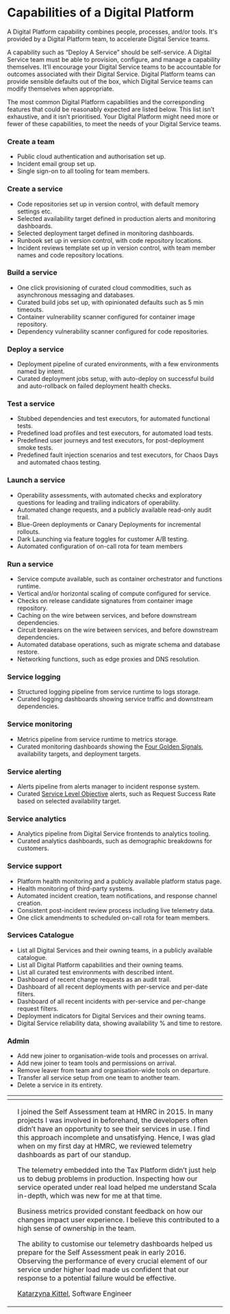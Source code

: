 # Capabilities of a Digital Platform



A Digital Platform capability combines people, processes, and/or tools. It's provided by a Digital Platform team, to accelerate Digital Service teams.

A capability such as “Deploy A Service” should be self-service. A Digital Service team must be able to provision, configure, and manage a capability themselves. It’ll encourage your Digital Service teams to be accountable for outcomes associated with their Digital Service. Digital Platform teams can provide sensible defaults out of the box, which Digital Service teams can modify themselves when appropriate.

The most common Digital Platform capabilities and the corresponding features that could be reasonably expected are listed below. This list isn’t exhaustive, and it isn’t prioritised. Your Digital Platform might need more or fewer of these capabilities, to meet the needs of your Digital Service teams.

### Create a team 

* Public cloud authentication and authorisation set up.
* Incident email group set up.
* Single sign-on to all tooling for team members.

### Create a service

* Code repositories set up in version control, with default memory settings etc.
* Selected availability target defined in production alerts and monitoring dashboards. 
* Selected deployment target defined in monitoring dashboards.
* Runbook set up in version control, with code repository locations.
* Incident reviews template set up in version control, with team member names and code repository locations.

### Build a service

* One click provisioning of curated cloud commodities, such as asynchronous messaging and databases.
* Curated build jobs set up, with opinionated defaults such as 5 min timeouts.
* Container vulnerability scanner configured for container image repository.
* Dependency vulnerability scanner configured for code repositories.

### Deploy a service

* Deployment pipeline of curated environments, with a few environments named by intent. 
* Curated deployment jobs setup, with auto-deploy on successful build and auto-rollback on failed deployment health checks.

### Test a service

* Stubbed dependencies and test executors, for automated functional tests.
* Predefined load profiles and test executors, for automated load tests.
* Predefined user journeys and test executors, for post-deployment smoke tests.
* Predefined fault injection scenarios and test executors, for Chaos Days and automated chaos testing.

### Launch a service

* Operability assessments, with automated checks and exploratory questions for leading and trailing indicators of operability.
* Automated change requests, and a publicly available read-only audit trail. 
* Blue-Green deployments or Canary Deployments for incremental rollouts.
* Dark Launching via feature toggles for customer A/B testing.
* Automated configuration of on-call rota for team members

### Run a service

* Service compute available, such as container orchestrator and functions runtime.
* Vertical and/or horizontal scaling of compute configured for service.
* Checks on release candidate signatures from container image repository.
* Caching on the wire between services, and before downstream dependencies.
* Circuit breakers on the wire between services, and before downstream dependencies.
* Automated database operations, such as migrate schema and database restore.
* Networking functions, such as edge proxies and DNS resolution.

### Service logging

* Structured logging pipeline from service runtime to logs storage.
* Curated logging dashboards showing service traffic and downstream dependencies.

### Service monitoring

* Metrics pipeline from service runtime to metrics storage.
* Curated monitoring dashboards showing the [Four Golden Signals](https://landing.google.com/sre/sre-book/chapters/monitoring-distributed-systems/#xref_monitoring_golden-signals), availability targets, and deployment targets.

### Service alerting 

* Alerts pipeline from alerts manager to incident response system.
* Curated [Service Level Objective](https://landing.google.com/sre/sre-book/chapters/service-level-objectives/) alerts, such as Request Success Rate based on selected availability target.

### Service analytics

* Analytics pipeline from Digital Service frontends to analytics tooling.
* Curated analytics dashboards, such as demographic breakdowns for customers.

### Service support

* Platform health monitoring and a publicly available platform status page.
* Health monitoring of third-party systems.
* Automated incident creation, team notifications, and response channel creation.
* Consistent post-incident review process including live telemetry data.
* One click amendments to scheduled on-call rota for team members.

### Services Catalogue

* List all Digital Services and their owning teams, in a publicly available catalogue.
* List all Digital Platform capabilities and their owning teams.
* List all curated test environments with described intent.
* Dashboard of recent change requests as an audit trail.
* Dashboard of all recent deployments with per-service and per-date filters.
* Dashboard of all recent incidents with per-service and per-change request filters.
* Deployment indicators for Digital Services and their owning teams.
* Digital Service reliability data, showing availability % and time to restore. 

### Admin

* Add new joiner to organisation-wide tools and processes on arrival.
* Add new joiner to team tools and permissions on arrival.
* Remove leaver from team and organisation-wide tools on departure.
* Transfer all service setup from one team to another team.
* Delete a service in its entirety.

<table>
  <thead>
    <tr>
      <th style="text-align:left"></th>
      <th style="text-align:left"></th>
    </tr>
  </thead>
  <tbody>
    <tr>
      <td style="text-align:left">
        <p></p>
        <p>
          <img src="https://lh6.googleusercontent.com/ZqXIxZhEkEL-6Q1LnUG38RWJq7Z5dCiDGAe7hFSlBiUm3RsgHIHhISflN871LcRxkCLcQbfOVOpvUp1KI8dHaY04EHJ5Rhjh3AVt3T21ilvdfo6q6n3KQZ6t4yAQ6EnxhfoiRJ_g"
          alt/>
        </p>
      </td>
      <td style="text-align:left">
        <p>I joined the Self Assessment team at HMRC in 2015. In many projects I
          was involved in beforehand, the developers often didn&#x2019;t have an
          opportunity to see their services in use. I find this approach incomplete
          and unsatisfying. Hence, I was glad when on my first day at HMRC, we reviewed
          telemetry dashboards as part of our standup.</p>
        <p></p>
        <p>The telemetry embedded into the Tax Platform didn&#x2019;t just help us
          to debug problems in production. Inspecting how our service operated under
          real load helped me understand Scala in-depth, which was new for me at
          that time.</p>
        <p></p>
        <p>Business metrics provided constant feedback on how our changes impact
          user experience. I believe this contributed to a high sense of ownership
          in the team.</p>
        <p></p>
        <p>The ability to customise our telemetry dashboards helped us prepare for
          the Self Assessment peak in early 2016. Observing the performance of every
          crucial element of our service under higher load made us confident that
          our response to a potential failure would be effective.</p>
        <p></p>
        <p><a href="https://www.linkedin.com/in/kasiakittel/">Katarzyna Kittel</a>,
          Software Engineer</p>
      </td>
    </tr>
  </tbody>
</table>


